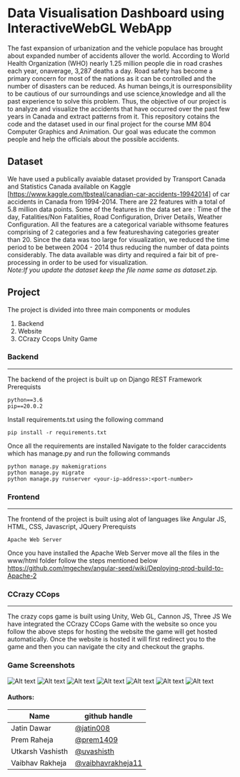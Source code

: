 
# Data Visualisation Dashboard using InteractiveWebGL WebApp

The fast expansion of urbanization and the vehicle populace has brought about expanded number of accidents allover the world. According to World Health Organization (WHO) nearly 1.25 million people die in road crashes each year, onaverage, 3,287 deaths a day. Road safety has become a primary concern for most of the nations as it can be controlled and the number of disasters can be reduced. As human beings,it is ourresponsibility to be cautious of our surroundings and use science,knowledge and all the past experience to solve this problem. Thus, the objective of our project is to analyze and visualize the accidents that have occurred over the past few years in Canada and extract patterns from it. 
This repository cotains the code and the dataset used in our final project for the course MM 804 Computer Graphics and Animation. Our goal was educate the common people and help the officials about the possible accidents.
## Dataset
We  have  used  a  publically  avaiable  dataset  provided  by Transport  Canada   and  Statistics  Canada available  on Kaggle [https://www.kaggle.com/tbsteal/canadian-car-accidents-19942014]  of car accidents in Canada from 1994-2014. There are  22  features  with  a  total  of  5.8  million  data  points.  Some of the features in the data set are : Time of the day, Fatalities/Non  Fatalities,  Road  Configuration,  Driver  Details,  Weather Configuration. All  the  features  are  a  categorical  variable  withsome  features  comprising  of  2  categories  and  a  few  featureshaving  categories  greater  than  20. Since  the  data  was  too large  for  visualization,  we  reduced  the  time  period  to  be between 2004 - 2014 thus reducing the number of data points considerably. The data available was dirty and required a fair bit of pre-processing in order to be used for visualization. <br>
*Note:If you update the dataset keep the file name same as dataset.zip.*

## Project

The project is divided into three main components or modules
1. Backend
2. Website
3. CCrazy Ccops Unity Game

### Backend
____________________________________________________________________________________________________
The backend of the project is built up on Django REST Framework
Prerequists
```
python==3.6
pip==20.0.2
```

Install requirements.txt using the following command
```
pip install -r requirements.txt
```
Once all the requirements are installed
Navigate to the folder caraccidents which has manage.py and run the following commands
```
python manage.py makemigrations
python manage.py migrate
python manage.py runserver <your-ip-address>:<port-number>
```

### Frontend
____________________________________________________________________________________________________
The frontend of the project is built using alot of languages like Angular JS, HTML, CSS, Javascript, JQuery
Prerequists
```
Apache Web Server
```
Once you have installed the Apache Web Server move all the files in the www/html folder follow the steps mentioned below
https://github.com/mgechev/angular-seed/wiki/Deploying-prod-build-to-Apache-2


### CCrazy CCops
__________________________________________________________________________________________________________
The crazy cops game is built using Unity, Web GL, Cannon JS, Three JS
We have integrated the CCrazy CCops Game with the website so once you follow the above steps for hosting the website the game will get hosted automatically.
Once the website is hosted it will first redirect you to the game and then you can navigate the city and checkout the graphs.

### Game Screenshots
![Alt text](/../Features/Scrrenshots/Screenshots/Screenshot1.png?raw=true "Optional Title")
![Alt text](/../Features/Scrrenshots/Screenshots/Screenshot2.png?raw=true "Optional Title")
![Alt text](/../Features/Scrrenshots/Screenshots/Screenshot3.png?raw=true "Optional Title")
![Alt text](/../Features/Scrrenshots/Screenshots/Screenshot4.png?raw=true "Optional Title")
![Alt text](/../Features/Scrrenshots/Screenshots/Screenshot5.png?raw=true "Optional Title")
![Alt text](/../Features/Scrrenshots/Screenshots/Screenshot6.png?raw=true "Optional Title")
![Alt text](/../Features/Scrrenshots/Screenshots/Screenshot7.png?raw=true "Optional Title")
#### Authors:

| Name | github handle |
| ---- | ------ |
| Jatin Dawar | [@jatin008](https://github.com/jatin008) |
| Prem Raheja     | [@prem1409](https://github.com/prem1409) |
| Utkarsh Vashisth     | [@uvashisth](https://github.com/uvashisth) |
| Vaibhav Rakheja| [@vaibhavrakheja11](https://github.com/vaibhavrakheja11 )|
